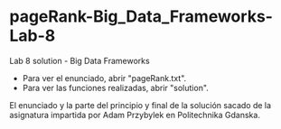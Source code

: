 # pageRank-Big_Data_Frameworks-Lab-8
 Lab 8 solution - Big Data Frameworks

- Para ver el enunciado, abrir "pageRank.txt".
- Para ver las funciones realizadas, abrir "solution".

El enunciado y la parte del principio y final de la solución sacado de la asignatura impartida por Adam Przybylek en Politechnika Gdanska.
